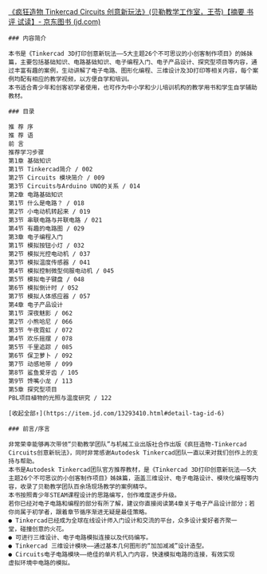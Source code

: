 [《疯狂造物 Tinkercad Circuits 创意新玩法》(贝勒教学工作室，王苓)【摘要 书评 试读】- 京东图书 (jd.com)](https://item.jd.com/13293410.html)

	### 内容简介

	本书是《Tinkercad 3D打印创意新玩法——5大主题26个不可思议的小创客制作项目》的姊妹篇，主要包括基础知识、电路基础知识、电子编程入门、电子产品设计、探究型项目等内容，通过丰富有趣的案例，生动讲解了电子电路、图形化编程、三维设计及3D打印等相关内容，每个案例均配有相应的教学视频，以方便自学和培训。  
	本书适合青少年和创客初学者使用，也可作为中小学和少儿培训机构的教学用书和学生自学辅助教材。
	
	### 目录
	
	推 荐 序  
	推 荐 语  
	前 言  
	推荐学习步骤  
	第1章 基础知识  
	第1节 Tinkercad简介 / 002  
	第2节 Circuits 模块简介 / 009  
	第3节 Circuits与Arduino UNO的关系 / 014  
	第2章 电路基础知识  
	第1节 什么是电路？ / 018  
	第2节 小电动机转起来 / 019  
	第3节 串联电路与并联电路 / 021  
	第4节 有趣的电路图 / 029  
	第3章 电子编程入门  
	第1节 模拟按钮小灯 / 032  
	第2节 模拟光控电动机 / 037  
	第3节 模拟温度传感器 / 041  
	第4节 模拟控制微型伺服电动机 / 045  
	第5节 模拟电子键盘 / 048  
	第6节 模拟倒计时 / 052  
	第7节 模拟人体感应器 / 057  
	第4章 电子产品设计  
	第1节 深夜魅影 / 062  
	第2节 小熊哈尼 / 066  
	第3节 午夜霓虹 / 072  
	第4节 欢乐摇摆 / 078  
	第5节 千里追踪 / 085  
	第6节 保卫萝卜 / 092  
	第7节 动感地带 / 099  
	第8节 鲨鱼爱牙齿 / 105  
	第9节 馋嘴小龙 / 113  
	第5章 探究型项目  
	PBL项目植物的光照与温度研究 / 122
	
	[收起全部↑](https://item.jd.com/13293410.html#detail-tag-id-6)
	
	### 前言/序言
	
	非常荣幸能够再次带领“贝勒教学团队”与机械工业出版社合作出版《疯狂造物-Tinkercad Circuits创意新玩法》，同时非常感谢Autodesk Tinkercad团队一直以来对我们创作上的支持与帮助。  
	本书是Autodesk Tinkercad团队官方推荐教材，是《Tinkercad 3D打印创意新玩法——5大主题26个不可思议的小创客制作项目》姊妹篇，涵盖三维设计、电子电路设计、模块化编程等内容，收录了贝勒教学团队百余场现场教学的案例精华。  
	本书按照青少年STEAM课程设计的思路编写，创作难度逐步升级。  
	若你已经对电子电路和编程的部分有所了解，建议你直接阅读第4章关于电子产品设计部分；若你尚属于初学者，跟着章节循序渐进无疑是最佳策略。  
	● Tinkercad已经成为全球在线设计师入门设计和交流的平台，众多设计爱好者齐聚一  
	堂，碰撞创意的火花。  
	● 可进行三维设计、电子电路模拟连接以及代码编写。  
	● Tinkercad 三维设计模块——通过基本几何图形的“加加减减”设计造型。  
	● Circuits电子电路模块——绝佳的单片机入门内容，快速模拟电路的连接，有效实现  
	虚拟环境中电路的模拟。